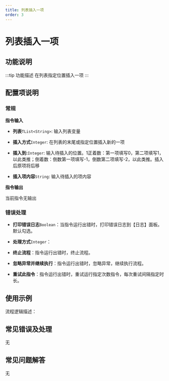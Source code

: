```yaml
---
title: 列表插入一项
order: 3
---
```


# 列表插入一项

## 功能说明

:::tip 功能描述
在列表指定位置插入一项
:::

## 配置项说明

### 常规

**指令输入**

- **列表**`TList<String>`: 输入列表变量

- **插入方式**`Integer`: 在列表的末尾或指定位置插入新的一项

- **插入到:**`Integer`: 输入待插入的位置。1正着数：第一项填写0，第二项填写1，以此类推；倒着数：倒数第一项填写-1，倒数第二项填写-2，以此类推。插入后原项将后移

- **插入项内容**`String`: 输入待插入的项内容


**指令输出**

当前指令无输出

### 错误处理

- **打印错误日志**`Boolean`：当指令运行出错时，打印错误日志到【日志】面板。默认勾选。

- **处理方式**`Integer`：

 - **终止流程**：指令运行出错时，终止流程。

 - **忽略异常并继续执行**：指令运行出错时，忽略异常，继续执行流程。

 - **重试此指令**：指令运行出错时，重试运行指定次数指令，每次重试间隔指定时长。

## 使用示例

流程逻辑描述：

## 常见错误及处理

无

## 常见问题解答

无

